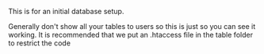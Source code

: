 
<p>This is for an initial database setup.</p>

<p>Generally don't show all your tables to users so this is just so you can see it working. It is recommended that we put an .htaccess file in the table folder to restrict the code</p>
